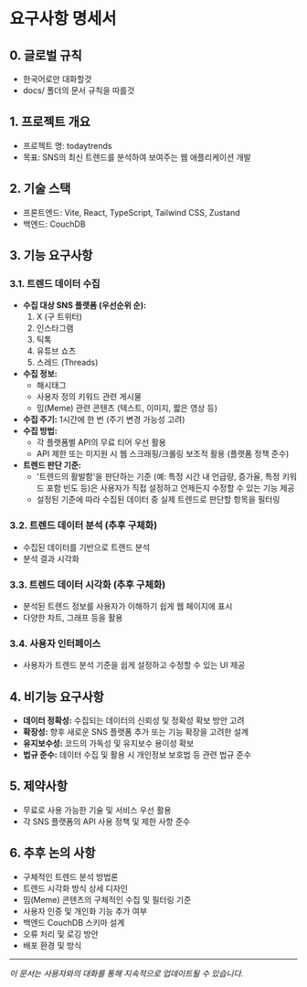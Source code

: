 # 요구사항 명세서

## 0. 글로벌 규칙
*   한국어로만 대화할것
*   docs/ 폴더의 문서 규칙을 따를것

## 1. 프로젝트 개요
*   프로젝트 명: todaytrends
*   목표: SNS의 최신 트렌드를 분석하여 보여주는 웹 애플리케이션 개발

## 2. 기술 스택
*   프론트엔드: Vite, React, TypeScript, Tailwind CSS, Zustand
*   백엔드: CouchDB

## 3. 기능 요구사항

### 3.1. 트렌드 데이터 수집
*   **수집 대상 SNS 플랫폼 (우선순위 순):**
    1.  X (구 트위터)
    2.  인스타그램
    3.  틱톡
    4.  유튜브 쇼츠
    5.  스레드 (Threads)
*   **수집 정보:**
    *   해시태그
    *   사용자 정의 키워드 관련 게시물
    *   밈(Meme) 관련 콘텐츠 (텍스트, 이미지, 짧은 영상 등)
*   **수집 주기:** 1시간에 한 번 (주기 변경 가능성 고려)
*   **수집 방법:**
    *   각 플랫폼별 API의 무료 티어 우선 활용
    *   API 제한 또는 미지원 시 웹 스크래핑/크롤링 보조적 활용 (플랫폼 정책 준수)
*   **트렌드 판단 기준:**
    *   '트렌드의 활발함'을 판단하는 기준 (예: 특정 시간 내 언급량, 증가율, 특정 키워드 포함 빈도 등)은 사용자가 직접 설정하고 언제든지 수정할 수 있는 기능 제공
    *   설정된 기준에 따라 수집된 데이터 중 실제 트렌드로 판단할 항목을 필터링

### 3.2. 트렌드 데이터 분석 (추후 구체화)
*   수집된 데이터를 기반으로 트렌드 분석
*   분석 결과 시각화

### 3.3. 트렌드 데이터 시각화 (추후 구체화)
*   분석된 트렌드 정보를 사용자가 이해하기 쉽게 웹 페이지에 표시
*   다양한 차트, 그래프 등을 활용

### 3.4. 사용자 인터페이스
*   사용자가 트렌드 분석 기준을 쉽게 설정하고 수정할 수 있는 UI 제공

## 4. 비기능 요구사항
*   **데이터 정확성:** 수집되는 데이터의 신뢰성 및 정확성 확보 방안 고려
*   **확장성:** 향후 새로운 SNS 플랫폼 추가 또는 기능 확장을 고려한 설계
*   **유지보수성:** 코드의 가독성 및 유지보수 용이성 확보
*   **법규 준수:** 데이터 수집 및 활용 시 개인정보 보호법 등 관련 법규 준수

## 5. 제약사항
*   무료로 사용 가능한 기술 및 서비스 우선 활용
*   각 SNS 플랫폼의 API 사용 정책 및 제한 사항 준수

## 6. 추후 논의 사항
*   구체적인 트렌드 분석 방법론
*   트렌드 시각화 방식 상세 디자인
*   밈(Meme) 콘텐츠의 구체적인 수집 및 필터링 기준
*   사용자 인증 및 개인화 기능 추가 여부
*   백엔드 CouchDB 스키마 설계
*   오류 처리 및 로깅 방안
*   배포 환경 및 방식

---
*이 문서는 사용자와의 대화를 통해 지속적으로 업데이트될 수 있습니다.*
